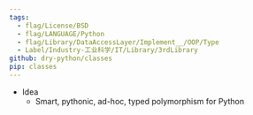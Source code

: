 ```yaml
---
tags:
  - flag/License/BSD
  - flag/LANGUAGE/Python
  - flag/Library/DataAccessLayer/Implement__/OOP/Type
  - Label/Industry-工业科学/IT/Library/3rdLibrary
github: dry-python/classes
pip: classes
---
```


- Idea
    - Smart, pythonic, ad-hoc, typed polymorphism for Python
